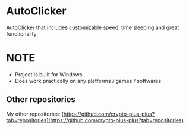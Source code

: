 # AutoClicker
AutoClicker that includes customizable speed, time sleeping and great functionality
# NOTE
* Project is built for Windows
* Does work practically on any platforms / games / softwares
## Other repositories
My other repositories: [https://github.com/crypto-plus-plus?tab=repositories](https://github.com/crypto-plus-plus?tab=repositories)

